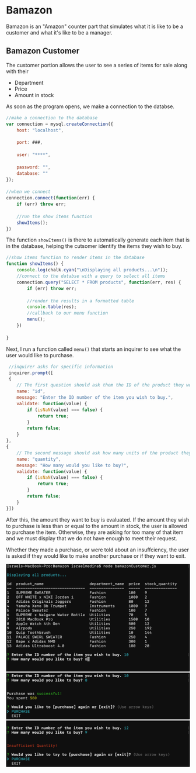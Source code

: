 # Bamazon
Bamazon is an "Amazon" counter part that simulates what it is like to be a customer and what it's like to be a manager. 

## Bamazon Customer
The customer portion allows the user to see a series of items for sale along with their 

* Department
* Price
* Amount in stock

As soon as the program opens, we make a connection to the databse.

```javascript
//make a connection to the database
var connection = mysql.createConnection({
    host: "localhost",

    port: ###,

    user: "****",

    password: "",
    database: ""
});

//when we connect
connection.connect(function(err) {
    if (err) throw err;

    //run the show items function
    showItems();
})
```

The function ```showItems()``` is there to automatically generate each item that is in the database, helping the cutsomer identify the items they wish to buy.

```javascript
//show items function to render items in the database
function showItems() {
    console.log(chalk.cyan("\nDisplaying all products...\n"));
    //connect to the databse with a query to select all items
    connection.query("SELECT * FROM products", function(err, res) {
        if (err) throw err;

        //render the results in a formatted table
        console.table(res);
        //callback to our menu function
        menu();
    })

}
```

Next, I run a function called ```menu()``` that starts an inquirer to see what the user would like to purchase.

```javascript
 //inquirer asks for specific information
 inquirer.prompt([
 {
    // The first question should ask them the ID of the product they would like to buy
    name: "id",
    message: "Enter the ID number of the item you wish to buy.",
    validate: function(value) {
        if (isNaN(value) === false) {
            return true;
        }
        return false;
    }
},
{
    // The second message should ask how many units of the product they would like to buy
    name: "quantity",
    message: "How many would you like to buy?",
    validate: function(value) {
        if (isNaN(value) === false) {
            return true;
        }
        return false;
    }
}])
```

After this, the amount they want to buy is evaluated. If the amount they wish to purchase is less than or equal to the amount in stock, the user is allowed to purchase the item. Otherwise, they are asking for too many of that item and we must display that we do not have enough to meet their request. 

Whether they made a purchase, or were told about an insuffciency, the user is asked if they would like to make another purchase or if they want to exit.

![bamazon customer](./images/bamazonCustomer.png "bamazon customer")
![bamazon customer success](./images/bamazonCustomer1.png "bamazon customer success")
![bamazon customer failure](./images/bamazonCustomer2.png "bamazon customer failure")

